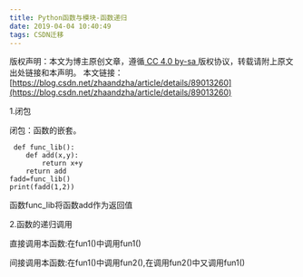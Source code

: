```yaml
---
title: Python函数与模块-函数递归
date: 2019-04-04 10:40:49
tags: CSDN迁移
---
```

 [ ](http://creativecommons.org/licenses/by-sa/4.0/) 版权声明：本文为博主原创文章，遵循[ CC 4.0 by-sa ](http://creativecommons.org/licenses/by-sa/4.0/)版权协议，转载请附上原文出处链接和本声明。  本文链接：[https://blog.csdn.net/zhaandzha/article/details/89013260](https://blog.csdn.net/zhaandzha/article/details/89013260)   
    
   1.闭包

 闭包：函数的嵌套。

 
```
 def func_lib():
    def add(x,y):
        return x+y
    return add
fadd=func_lib()
print(fadd(1,2))
```
 函数func_lib将函数add作为返回值

 2.函数的递归调用

 直接调用本函数:在fun1()中调用fun1()

 间接调用本函数:在fun1()中调用fun2(),在调用fun2()中又调用fun1()

 

   
 